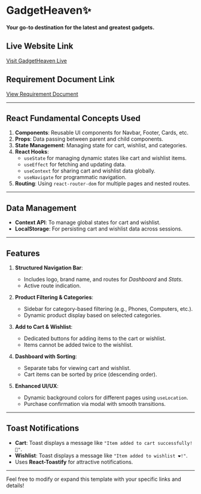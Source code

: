 # GadgetHeaven✨

**Your go-to destination for the latest and greatest gadgets.**

## Live Website Link
[Visit GadgetHeaven Live](https://github.com/programming-hero-web-course-4/b10a8-gadget-heaven-ronithussain)

## Requirement Document Link
[View Requirement Document](https://github.com/programming-hero-web-course-4/b10a8-gadget-heaven-ronithussain)

---

## React Fundamental Concepts Used
1. **Components**: Reusable UI components for Navbar, Footer, Cards, etc.
2. **Props**: Data passing between parent and child components.
3. **State Management**: Managing state for cart, wishlist, and categories.
4. **React Hooks**:
   - `useState` for managing dynamic states like cart and wishlist items.
   - `useEffect` for fetching and updating data.
   - `useContext` for sharing cart and wishlist data globally.
   - `useNavigate` for programmatic navigation.
5. **Routing**: Using `react-router-dom` for multiple pages and nested routes.

---

## Data Management
- **Context API**: To manage global states for cart and wishlist.
- **LocalStorage**: For persisting cart and wishlist data across sessions.

---

## Features
1. **Structured Navigation Bar**:
   - Includes logo, brand name, and routes for *Dashboard* and *Stats*.
   - Active route indication.

2. **Product Filtering & Categories**:
   - Sidebar for category-based filtering (e.g., Phones, Computers, etc.).
   - Dynamic product display based on selected categories.

3. **Add to Cart & Wishlist**:
   - Dedicated buttons for adding items to the cart or wishlist.
   - Items cannot be added twice to the wishlist.

4. **Dashboard with Sorting**:
   - Separate tabs for viewing cart and wishlist.
   - Cart items can be sorted by price (descending order).

5. **Enhanced UI/UX**:
   - Dynamic background colors for different pages using `useLocation`.
   - Purchase confirmation via modal with smooth transitions.

---

## Toast Notifications
- **Cart**: Toast displays a message like `"Item added to cart successfully! 🛒"`.
- **Wishlist**: Toast displays a message like `"Item added to wishlist ❤️!"`.
- Uses **React-Toastify** for attractive notifications.

---

Feel free to modify or expand this template with your specific links and details!
